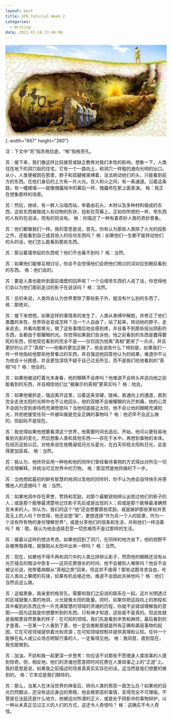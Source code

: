 ```yaml
---
layout: post
title: GFN Tuturial Week 2
categories:
  - Writing
date: 2021-01-18 21:46:00
---
```


![](/uploads/cave.PNG){: width="667" height="380"}

注：下文中“苏”指苏格拉底，“格”指格劳孔。

苏：接下来，我们像这样比较接受或缺乏教育对我们本性的影响。想象一下，人类住在地下的洞穴般的住宅，它有一个一路向上，和洞穴一样粗的通向光明的出口。从小，人类便被困在那里，脖子和双腿被束缚着，没法转动他们的头，只能看到前方的东西。在他们身后的上方有一片火光。在人和火之间，有一条通道。沿着这条路，有一幢矮墙——就像傀儡戏中的幕后一样，傀儡师在那上面表演。 格：我正在想象那样的场景。

苏：然后，继续，有一群人沿墙而站，举着由石头，木材以及多种材料做成的东西，这些东西被做成人和动物的形状，投影在荧幕上。正如你所想的一样，举东西的人有的在说话，而有的则没有。 格：你描述了一种有着奇妙人类的奇妙景象。

苏：他们都像我们一样。我的意思是说，首先，你有认为那些人类除了火光的投影之外，还能看到自己或其他人的任何东西吗？ 格：如果他们一生都不能转动他们的头的话，他们怎么能看到那些东西。

苏：那沿着墙举起的东西呢？他们不也看不到吗？ 格：当然。

苏：如果他们能够互相讨论，你会不会觉得他们会把他们用过的词对应到眼前看到的东西。 格：他们会的。

苏：要是人类也能听到面前墙壁的回声呢？一个沿墙举东西的人说了话，你觉得他们会以为他们面前走过的影子在说话吗？ 格：当然。

苏：总的来说，人类将会认为世界里除了那些影子外，就没有什么别的东西了。 格：那绝对。

苏：接下来想想，如果这样的事情真的发生了，人类从束缚中解脱，并修正了他们愚蠢的本性，世界将会变成怎样？当一个人自由了，站了起来，转动他的脖子，走来走去，并看向那束光，做了这些事情后他会感到疼，并且看不到那些投出阴影的东西，全都由于那耀眼的光。你觉得如果我们告诉他，他之前看到的东西是蠢得要死的东西，但他现在看到的完全不是——仅仅因为他离“真相”更进了一点点，并且更好的认识了“真相”——他看的更加正确了，他会说些什么？特别是，如果我们一件一件地指给他那些他曾看过的东西，并且强迫他回答他认为的结果，难道你不认为他会十分困惑，并且更加深信不疑于自己过去所见，而不是我们给他看到的“真相”吗？ 格：他会的。

苏：如果他被迫盯着光本身看，他的眼睛不会疼吗？他难道不会转头并逃向他之前能看到的东西，并且相信他们比“被展示的真相”更真实吗？ 格：他会。

苏：如果他被抓走，强迫离开这里，沿着这条坚硬，陡峭，直通向上的通道，直到完全走进太阳的光辉中也不让他回头，他的双眼不会被耀眼的光芒刺痛，他的心灵不会因为受到虐待而充满愤怒吗？当他彻底接近太阳，他不会让他的眼睛充满阳光，并拒绝接受任何一件被叫做是完全正确的事物吗？ 格：他迟早不会这么做的，但起码不是现在。

苏：我觉得如果他想要看清这个世界，他需要时间去适应。开始，他可以更轻易地看到光影的变化，然后想象人类和其他东西——存在于水中，再想到事物的本体。在经历这些以后，对他来说在夜晚凝视月光与星光，在白天仰视太阳和日光，会变得更加容易。 格：当然。

苏：我认为，他终将会用一种他和他的同伴们曾经看待事物的方式得出对所见一切的合理解释，并统治可见世界中的万物。 格：那显然是他将做的下一步。

苏：当他想起最初的鲜有智慧的地洞以及他的同伴时，你不认为他会自恃快乐并感慨他人的遗憾吗？ 格：当然。

苏：如果地洞中存在荣誉，赞扬和奖励，对那个最敏锐地辨认出掠过他们的影子的人；或是那个能够最清楚地记住影子先后或是出现的人；抑或是那个能够最准确预言未来的人。你认为，我们的这个“他”还会想要那些奖励，或是嫉妒那些掌权并至高无上的人吗？你觉得，他还会想“家”，更想选择“作为另一个人的奴隶，作为一个没有所有物的身份理解世界”，或是分享他们的信条和生活，并和他们一样活着吗？ 格：嗯，我认为他会选择忍受一切苦难而不是过那样的生活。

苏：接着以这样的想法考虑。如果他回到了洞穴，在同样的地方坐下，他的视野不会被黑暗吞噬，就像刚从太阳中出来一样吗？ 格：当然。

苏：现在，如果他不得不再和洞穴中的人类比拼辨认影子，然而他的眼睛还没有从光芒褪去的暗淡中恢复——这将花费很长的时间，他不会被别人嘲笑吗？他会不会被议论说，他带着病眼从“真相之旅”回来，但这并不值得？那些试图寻求自由，号召人类向上攀爬的先锋，如果有机会接近他，难道不会因此杀掉他吗？ 格：他们当然会这么做。

苏：这幅景象，我亲爱的格劳孔，需要和我们之前说的联系在一起。这片光明透过的区域就像人类的地洞，火光就像太阳的能量。同时，如果你把这段向上的旅程和其中看到的东西比作一片充满智慧的领域的灵魂的历程，你就不会错误理解我的意图——因为这就是你想要听到的东西。只有神才知道，这些是不是真的。但这些就是我眼里自然景象的样子：在可知的领域，我们先是看到辛劳和麻烦，最后看到的才是善。一旦某一个人看到了善，他一定会推断那就是所有正确和美丽事物的起因，它在可视领域提供着光和资源；在可知领域控制并提供真理和认知。任何一个能够在私人或公众场合明智行事的人，一定看得见他。 格：我同意，直到现在，我也能做到。

苏：加油，不妨和我一起更深一步思考：你应该不对那些不愿缠身人类琐事的人感到惊奇。但，相反地，他们的灵魂也愿意把时间花费在人类琐事之上的“正道”上。我的意思是说，如果我之前描述的场景真真实实存在的话，这当然是我们想要的做到的。 格：它本应是我们期待的。

苏：那么，当某人在沐浴世界的神圣后，转向人类的邪恶一面怎么办？如果他的目光仍然黯淡，还没有适应身边的黑暗，他会做邪恶的事情，变得完全不可理喻。不管是在法庭还是什么地方，他被迫对所谓的正义，或是处于阴影中的事物辩护，以一种从未真正见过正义的人们的方式，这还令人奇怪吗？ 格：这确实不令人奇怪。
